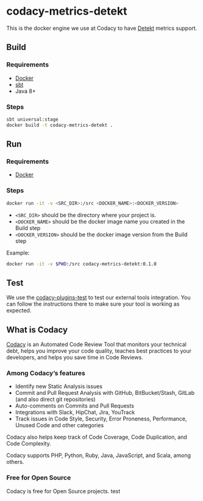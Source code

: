 # codacy-metrics-detekt

This is the docker engine we use at Codacy to have [Detekt](https://github.com/arturbosch/detekt) metrics support.

## Build

### Requirements

* [Docker](https://www.docker.com/)
* [sbt](https://www.scala-sbt.org/)
* Java 8+

### Steps

```bash
sbt universal:stage
docker build -t codacy-metrics-detekt .
```

## Run

### Requirements

* [Docker](https://www.docker.com/)

### Steps

```bash
docker run -it -v <SRC_DIR>:/src <DOCKER_NAME>:<DOCKER_VERSION>
```

* `<SRC_DIR>` should be the directory where your project is.
* `<DOCKER_NAME>` should be the docker image name you created in the Build step
* `<DOCKER_VERSION>` should be the docker image version from the Build step

Example:

```bash
docker run -it -v $PWD:/src codacy-metrics-detekt:0.1.0
```

## Test

We use the [codacy-plugins-test](https://github.com/codacy/codacy-plugins-test) to test our external tools integration. You can follow the instructions there to make sure your tool is working as expected.

## What is Codacy

[Codacy](https://www.codacy.com/) is an Automated Code Review Tool that monitors your technical debt, helps you improve your code quality, teaches best practices to your developers, and helps you save time in Code Reviews.

### Among Codacy’s features

- Identify new Static Analysis issues
- Commit and Pull Request Analysis with GitHub, BitBucket/Stash, GitLab (and also direct git repositories)
- Auto-comments on Commits and Pull Requests
- Integrations with Slack, HipChat, Jira, YouTrack
- Track issues in Code Style, Security, Error Proneness, Performance, Unused Code and other categories

Codacy also helps keep track of Code Coverage, Code Duplication, and Code Complexity.

Codacy supports PHP, Python, Ruby, Java, JavaScript, and Scala, among others.

### Free for Open Source

Codacy is free for Open Source projects.
test

